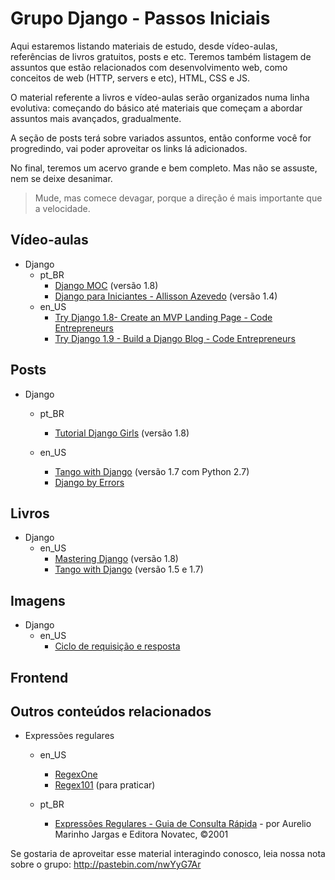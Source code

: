 # Grupo Django - Passos Iniciais

Aqui estaremos listando materiais de estudo, desde vídeo-aulas, referências de livros gratuitos, posts e etc. Teremos também listagem de assuntos que estão relacionados com desenvolvimento web, como conceitos de web (HTTP, servers e etc), HTML, CSS e JS.

O material referente a livros e vídeo-aulas serão organizados numa linha evolutiva: começando do básico até materiais que começam a abordar assuntos mais avançados, gradualmente.

A seção de posts terá sobre variados assuntos, então conforme você for progredindo, vai poder aproveitar os links lá adicionados.

No final, teremos um acervo grande e bem completo. Mas não se assuste, nem se deixe desanimar.
> Mude, mas comece devagar, porque a direção é mais importante que a velocidade.

## Vídeo-aulas

- Django
	- pt_BR
		- [Django MOC](https://www.youtube.com/playlist?list=PLHWfNMxB2F4G2KHo8DBQr_xq79FXgEIAE) (versão 1.8)
		- [Django para Iniciantes - Allisson Azevedo](https://www.youtube.com/playlist?list=PLfkVgm8720kzm6fmTekjtKyFcppyD4Ubd) (versão 1.4)
	- en_US
		- [Try Django 1.8- Create an MVP Landing Page - Code Entrepreneurs](https://www.youtube.com/playlist?list=PLEsfXFp6DpzRcd-q4vR5qAgOZUuz8041S)
		- [Try Django 1.9 -  Build a Django Blog - Code Entrepreneurs](https://www.youtube.com/playlist?list=PLEsfXFp6DpzQFqfCur9CJ4QnKQTVXUsRy)

## Posts

- Django
	- pt_BR
		- [Tutorial Django Girls](http://tutorial.djangogirls.org/pt/) (versão 1.8)

	- en_US
		- [Tango with Django](http://www.tangowithdjango.com/book17/) (versão 1.7 com Python 2.7)
		- [Django by Errors](https://django-by-errors.readthedocs.org/en/latest/)

## Livros

- Django
	- en_US
		- [Mastering Django](http://masteringdjango.com/) (versão 1.8)
		- [Tango with Django](http://www.tangowithdjango.com/) (versão 1.5 e 1.7)


## Imagens

- Django
	- en_US
		- [Ciclo de requisição e resposta](http://i.imgur.com/jDyQIEz.jpg)


## Frontend


## Outros conteúdos relacionados

- Expressões regulares
	- en_US
		- [RegexOne](http://regexone.com/lesson/introduction_abcs)
		- [Regex101](https://regex101.com/#python) (para praticar)

	- pt_BR
		- [Expressões Regulares - Guia de Consulta Rápida](http://aurelio.net/regex/guia/) - por Aurelio Marinho Jargas e Editora Novatec, ©2001


Se gostaria de aproveitar esse material interagindo conosco, leia nossa nota sobre o grupo: http://pastebin.com/nwYyG7Ar

